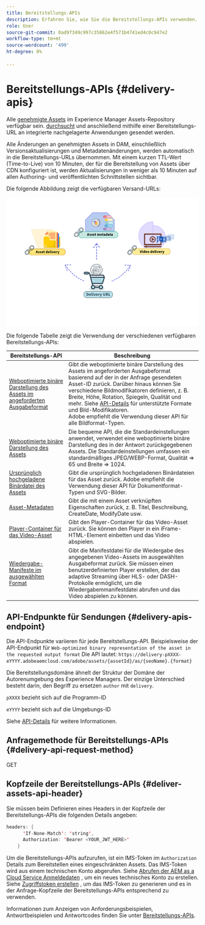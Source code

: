```yaml
---
title: Bereitstellungs-APIs
description: Erfahren Sie, wie Sie die Bereitstellungs-APIs verwenden.
role: User
source-git-commit: 0ad9f349c997c35862e4f571b4741ed4c0c947e2
workflow-type: tm+mt
source-wordcount: '499'
ht-degree: 0%

---
```


# Bereitstellungs-APIs {#delivery-apis}

Alle [genehmigte Assets](approved-assets.md) im Experience Manager Assets-Repository verfügbar sein. [durchsucht](search-assets-api.md) und anschließend mithilfe einer Bereitstellungs-URL an integrierte nachgelagerte Anwendungen gesendet werden.

Alle Änderungen an genehmigten Assets in DAM, einschließlich Versionsaktualisierungen und Metadatenänderungen, werden automatisch in die Bereitstellungs-URLs übernommen. Mit einem kurzen TTL-Wert (Time-to-Live) von 10 Minuten, der für die Bereitstellung von Assets über CDN konfiguriert ist, werden Aktualisierungen in weniger als 10 Minuten auf allen Authoring- und veröffentlichten Schnittstellen sichtbar.

Die folgende Abbildung zeigt die verfügbaren Versand-URLs:

![Bereitstellungs-APIs](assets/delivery-url.png)

Die folgende Tabelle zeigt die Verwendung der verschiedenen verfügbaren Bereitstellungs-APIs:

| Bereitstellungs-API | Beschreibung |
|---|---|
| [Weboptimierte binäre Darstellung des Assets im angeforderten Ausgabeformat](https://adobe-aem-assets-delivery-experimental.redoc.ly/#operation/getAssetSeoFormat) | Gibt die weboptimierte binäre Darstellung des Assets im angeforderten Ausgabeformat basierend auf der in der Anfrage gesendeten Asset-ID zurück. Darüber hinaus können Sie verschiedene Bildmodifikatoren definieren, z. B. Breite, Höhe, Rotation, Spiegeln, Qualität und mehr. Siehe [API-Details](https://adobe-aem-assets-delivery-experimental.redoc.ly/#operation/getAssetSeoFormat) für unterstützte Formate und Bild-Modifikatoren.<br>Adobe empfiehlt die Verwendung dieser API für alle Bildformat-Typen. |
| [Weboptimierte binäre Darstellung des Assets](https://adobe-aem-assets-delivery-experimental.redoc.ly/#operation/getAsset) | Die bequeme API, die die Standardeinstellungen anwendet, verwendet eine weboptimierte binäre Darstellung des in der Antwort zurückgegebenen Assets. Die Standardeinstellungen umfassen ein standardmäßiges JPEG/WEBP-Format, Qualität => 65 und Breite => 1024. |
| [Ursprünglich hochgeladene Binärdatei des Assets](https://adobe-aem-assets-delivery-experimental.redoc.ly/#operation/getAssetOriginal) | Gibt die ursprünglich hochgeladenen Binärdateien für das Asset zurück. Adobe empfiehlt die Verwendung dieser API für Dokumentformat-Typen und SVG-Bilder. |
| [Asset-Metadaten](https://adobe-aem-assets-delivery-experimental.redoc.ly/#operation/getAssetMetadata) | Gibt die mit einem Asset verknüpften Eigenschaften zurück, z. B. Titel, Beschreibung, CreateDate, ModifyDate usw. |
| [Player-Container für das Video-Asset](https://adobe-aem-assets-delivery-experimental.redoc.ly/#operation/videoPlayerDelivery) | Gibt den Player-Container für das Video-Asset zurück. Sie können den Player in ein iFrame-HTML-Element einbetten und das Video abspielen. |
| [Wiedergabe-Manifeste im ausgewählten Format](https://adobe-aem-assets-delivery-experimental.redoc.ly/#operation/videoManifestDelivery) | Gibt die Manifestdatei für die Wiedergabe des angegebenen Video-Assets im ausgewählten Ausgabeformat zurück. Sie müssen einen benutzerdefinierten Player erstellen, der das adaptive Streaming über HLS- oder DASH-Protokolle ermöglicht, um die Wiedergabemmanifestdatei abrufen und das Video abspielen zu können. |

## API-Endpunkte für Sendungen {#delivery-apis-endpoint}

Die API-Endpunkte variieren für jede Bereitstellungs-API. Beispielsweise der API-Endpunkt für `Web-optimized binary representation of the asset in the requested output format` Die API lautet:
`https://delivery-pXXXX-eYYYY.adobeaemcloud.com/adobe/assets/{assetId}/as/{seoName}.{format}`

Die Bereitstellungsdomäne ähnelt der Struktur der Domäne der Autorenumgebung des Experience Managers. Der einzige Unterschied besteht darin, den Begriff zu ersetzen `author` mit `delivery`.

`pXXXX` bezieht sich auf die Programm-ID

`eYYYY` bezieht sich auf die Umgebungs-ID

Siehe [API-Details](https://adobe-aem-assets-delivery-experimental.redoc.ly/#tag/Assets) für weitere Informationen.

## Anfragemethode für Bereitstellungs-APIs {#delivery-api-request-method}

GET

## Kopfzeile der Bereitstellungs-APIs {#deliver-assets-api-header}

Sie müssen beim Definieren eines Headers in der Kopfzeile der Bereitstellungs-APIs die folgenden Details angeben:

```java
headers: {
      'If-None-Match': 'string',
      Authorization: 'Bearer <YOUR_JWT_HERE>'
    }
```

Um die Bereitstellungs-APIs aufzurufen, ist ein IMS-Token im `Authorization` Details zum Bereitstellen eines eingeschränkten Assets. Das IMS-Token wird aus einem technischen Konto abgerufen. Siehe [Abrufen der AEM as a Cloud Service Anmeldedaten](https://experienceleague.adobe.com/docs/experience-manager-cloud-service/content/implementing/developing/generating-access-tokens-for-server-side-apis.html?lang=en#fetch-the-aem-as-a-cloud-service-credentials) , um ein neues technisches Konto zu erstellen. Siehe [Zugriffstoken erstellen](https://experienceleague.adobe.com/docs/experience-manager-cloud-service/content/implementing/developing/generating-access-tokens-for-server-side-apis.html?lang=en#generating-the-access-token) , um das IMS-Token zu generieren und es in der Anfrage-Kopfzeile der Bereitstellungs-APIs entsprechend zu verwenden.

Informationen zum Anzeigen von Anforderungsbeispielen, Antwortbeispielen und Antwortcodes finden Sie unter [Bereitstellungs-APIs](https://adobe-aem-assets-delivery-experimental.redoc.ly/#operation/getAssetSeoFormat).

